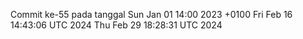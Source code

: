 Commit ke-55 pada tanggal Sun Jan 01 14:00 2023 +0100
Fri Feb 16 14:43:06 UTC 2024
Thu Feb 29 18:28:31 UTC 2024
